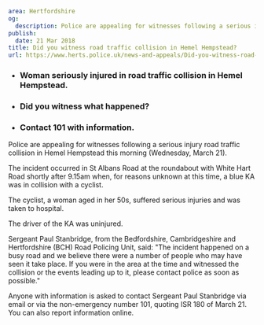 ```yaml
area: Hertfordshire
og:
  description: Police are appealing for witnesses following a serious injury road traffic collision in Hemel Hempstead this morning (Wednesday, March 21).
publish:
  date: 21 Mar 2018
title: Did you witness road traffic collision in Hemel Hempstead?
url: https://www.herts.police.uk/news-and-appeals/Did-you-witness-road-traffic-collision-in-HemelHempstead-1821D
```

* ### Woman seriously injured in road traffic collision in Hemel Hempstead.

 * ### Did you witness what happened?

 * ### Contact 101 with information.

Police are appealing for witnesses following a serious injury road traffic collision in Hemel Hempstead this morning (Wednesday, March 21).

The incident occurred in St Albans Road at the roundabout with White Hart Road shortly after 9.15am when, for reasons unknown at this time, a blue KA was in collision with a cyclist.

The cyclist, a woman aged in her 50s, suffered serious injuries and was taken to hospital.

The driver of the KA was uninjured.

Sergeant Paul Stanbridge, from the Bedfordshire, Cambridgeshire and Hertfordshire (BCH) Road Policing Unit, said: "The incident happened on a busy road and we believe there were a number of people who may have seen it take place. If you were in the area at the time and witnessed the collision or the events leading up to it, please contact police as soon as possible."

Anyone with information is asked to contact Sergeant Paul Stanbridge via email or via the non-emergency number 101, quoting ISR 180 of March 21. You can also report information online.
